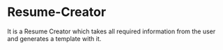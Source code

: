# Resume-Creator
It is a Resume Creator which takes all required information from the user and generates a template with it.
